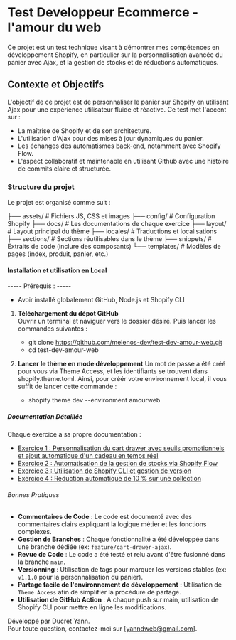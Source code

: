 # Test Developpeur Ecommerce - l'amour du web

Ce projet est un test technique visant à démontrer mes compétences en développement Shopify, en particulier sur la personnalisation avancée du panier avec Ajax, et la gestion de stocks et de réductions automatiques.

## Contexte et Objectifs

L'objectif de ce projet est de personnaliser le panier sur Shopify en utilisant Ajax pour une expérience utilisateur fluide et réactive. Ce test met l'accent sur :

-   La maîtrise de Shopify et de son architecture.
-   L'utilisation d'Ajax pour des mises à jour dynamiques du panier.
-   Les échanges des automatismes back-end, notamment avec Shopify Flow.
-   L'aspect collaboratif et maintenable en utilisant Github avec une histoire de commits claire et structurée.

### Structure du projet

Le projet est organisé comme suit :

├── assets/ # Fichiers JS, CSS et images
├── config/ # Configuration Shopify
├── docs/ # Les documentations de chaque exercice
├── layout/ # Layout principal du thème
├── locales/ # Traductions et localisations
├── sections/ # Sections réutilisables dans le thème
├── snippets/ # Extraits de code (inclure des composants)
└── templates/ # Modèles de pages (index, produit, panier, etc.)

#### Installation et utilisation en Local

----- Prérequis : -----

-   Avoir installé globalement GitHub, Node.js et Shopify CLI

1. **Téléchargement du dépot GitHub**  
   Ouvrir un terminal et naviguer vers le dossier désiré. Puis lancer les commandes suivantes :

    - git clone https://github.com/melenos-dev/test-dev-amour-web.git
    - cd test-dev-amour-web

2. **Lancer le thème en mode développement**
   Un mot de passe a été créé pour vous via Theme Access, et les identifiants se trouvent dans shopify.theme.toml. Ainsi, pour créér votre environnement local, il vous suffit de lancer cette commande :

    - shopify theme dev --environment amourweb

##### Documentation Détaillée

Chaque exercice a sa propre documentation :

-   [Exercice 1 : Personnalisation du cart drawer avec seuils promotionnels et ajout automatique d'un cadeau en temps réel](docs/exercice-1.md)
-   [Exercice 2 : Automatisation de la gestion de stocks via Shopify Flow](docs/exercice-2.md)
-   [Exercice 3 : Utilisation de Shopify CLI et gestion de version](docs/exercice-3.md)
-   [Exercice 4 : Réduction automatique de 10 % sur une collection](docs/exercice-4.md)

###### Bonnes Pratiques

-   **Commentaires de Code** : Le code est documenté avec des commentaires clairs expliquant la logique métier et les fonctions complexes.
-   **Gestion de Branches** : Chaque fonctionnalité a été développée dans une branche dédiée (ex: `feature/cart-drawer-ajax`).
-   **Revue de Code** : Le code a été testé et relu avant d'être fusionné dans la branche `main`.
-   **Versionning** : Utilisation de tags pour marquer les versions stables (ex: `v1.1.0` pour la personnalisation du panier).
-   **Partage facile de l'environnement de développement** : Utilisation de `Theme Access` afin de simplifier la procédure de partage.
-   **Utilisation de GitHub Action** : A chaque push sur main, utilisation de Shopify CLI pour mettre en ligne les modifications.

Développé par Ducret Yann.  
Pour toute question, contactez-moi sur [yanndweb@gmail.com].
